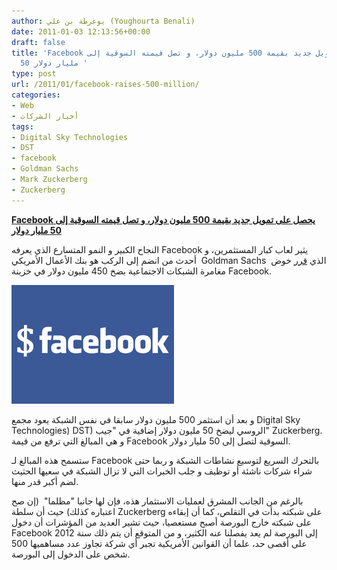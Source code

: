 ```yaml
---
author: يوغرطة بن علي (Youghourta Benali)
date: 2011-01-03 12:13:56+00:00
draft: false
title: 'Facebook يحصل على تمويل جديد بقيمة 500 مليون دولار، و تصل قيمته السوقية إلى
  50 مليار دولار '
type: post
url: /2011/01/facebook-raises-500-million/
categories:
- Web
- أخبار الشركات
tags:
- Digital Sky Technologies
- DST
- facebook
- Goldman Sachs
- Mark Zuckerberg
- Zuckerberg
---
```


**[Facebook يحصل على تمويل جديد بقيمة 500 مليون دولار، و تصل قيمته السوقية إلى 50 مليار دولار](https://www.it-scoop.com/2011/01/facebook-raises-500-million)**




النجاح الكبير و النمو المتسارع الذي يعرفه Facebook يثير لعاب كبار المستثمرين، و أحدث من انضم إلى الركب هو بنك الأعمال الأمريكي  Goldman Sachs  الذي [قرر](http://mashable.com/2011/01/03/facebook-raises-500-million-now-worth-50-billion-report/) خوض مغامرة الشبكات الاجتماعية بضخ 450 مليون دولار في خزينة Facebook.




[![](facebook-money.jpg)
](https://www.it-scoop.com/2011/01/facebook-raises-500-million)


و بعد أن استثمر 500 مليون دولار سابقا في نفس الشبكة يعود مجمع Digital Sky Technologies) DST) الروسي ليضخ 50 مليون دولار إضافية في "جيب" Zuckerberg. و هي المبالغ التي ترفع من قيمة Facebook السوقية لتصل إلى 50 مليار دولار.

ستسمح هذه المبالغ لـ Facebook بالتحرك السريع لتوسيع نشاطات الشبكة و ربما حتى شراء شركات ناشئة أو توظيف و جلب الخبرات التي لا تزال الشبكة في سعيها الحثيث لضم أكبر قدر منها.

بالرغم من الجانب المشرق لعمليات الاستثمار هذه، فإن لها جانبا "مظلما"  (إن صح اعتباره كذلك) حيث أن سلطة Zuckerberg على شبكته بدأت في التقلص، كما أن إبقاءه على شبكته خارج البورصة أصبح مستعصيا، حيث تشير العديد من المؤشرات أن دخول Facebook إلى البورصة لم يعد يفصلنا عنه الكثير، و من المتوقع أن يتم ذلك سنة 2012 على أقصى حد، علما أن القوانين الأمريكية تجبر أي شركة تجاوز عدد مساهميها 500 شخص على الدخول إلى البورصة.
